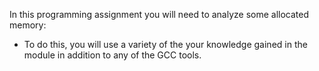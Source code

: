 In this programming assignment you will need to analyze some allocated memory:
- To do this, you will use a variety of the your knowledge gained in the module in addition to any of the GCC tools.
